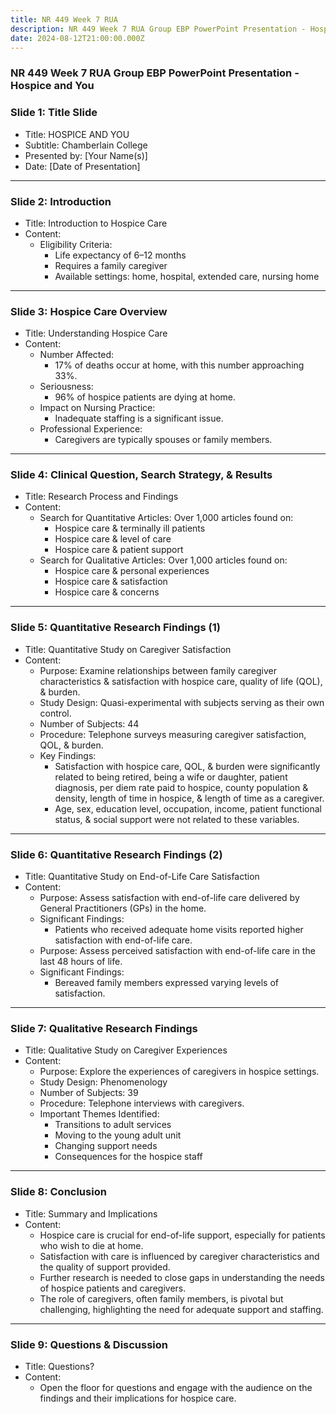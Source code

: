 ```yaml
---
title: NR 449 Week 7 RUA
description: NR 449 Week 7 RUA Group EBP PowerPoint Presentation - Hospice and You
date: 2024-08-12T21:00:00.000Z
---
```


### NR 449 Week 7 RUA Group EBP PowerPoint Presentation - Hospice and You

### Slide 1: Title Slide

* Title: HOSPICE AND YOU
* Subtitle: Chamberlain College
* Presented by: \[Your Name(s)]
* Date: \[Date of Presentation]

***

### Slide 2: Introduction

* Title: Introduction to Hospice Care
* Content:
  * Eligibility Criteria:
    * Life expectancy of 6–12 months
    * Requires a family caregiver
    * Available settings: home, hospital, extended care, nursing home

***

### Slide 3: Hospice Care Overview

* Title: Understanding Hospice Care
* Content:
  * Number Affected:
    * 17% of deaths occur at home, with this number approaching 33%.
  * Seriousness:
    * 96% of hospice patients are dying at home.
  * Impact on Nursing Practice:
    * Inadequate staffing is a significant issue.
  * Professional Experience:
    * Caregivers are typically spouses or family members.

***

### Slide 4: Clinical Question, Search Strategy, & Results

* Title: Research Process and Findings
* Content:
  * Search for Quantitative Articles: Over 1,000 articles found on:
    * Hospice care & terminally ill patients
    * Hospice care & level of care
    * Hospice care & patient support
  * Search for Qualitative Articles: Over 1,000 articles found on:
    * Hospice care & personal experiences
    * Hospice care & satisfaction
    * Hospice care & concerns

***

### Slide 5: Quantitative Research Findings (1)

* Title: Quantitative Study on Caregiver Satisfaction
* Content:
  * Purpose: Examine relationships between family caregiver characteristics & satisfaction with hospice care, quality of life (QOL), & burden.
  * Study Design: Quasi-experimental with subjects serving as their own control.
  * Number of Subjects: 44
  * Procedure: Telephone surveys measuring caregiver satisfaction, QOL, & burden.
  * Key Findings:
    * Satisfaction with hospice care, QOL, & burden were significantly related to being retired, being a wife or daughter, patient diagnosis, per diem rate paid to hospice, county population & density, length of time in hospice, & length of time as a caregiver.
    * Age, sex, education level, occupation, income, patient functional status, & social support were not related to these variables.

***

### Slide 6: Quantitative Research Findings (2)

* Title: Quantitative Study on End-of-Life Care Satisfaction
* Content:
  * Purpose: Assess satisfaction with end-of-life care delivered by General Practitioners (GPs) in the home.
  * Significant Findings:
    * Patients who received adequate home visits reported higher satisfaction with end-of-life care.
  * Purpose: Assess perceived satisfaction with end-of-life care in the last 48 hours of life.
  * Significant Findings:
    * Bereaved family members expressed varying levels of satisfaction.

***

### Slide 7: Qualitative Research Findings

* Title: Qualitative Study on Caregiver Experiences
* Content:
  * Purpose: Explore the experiences of caregivers in hospice settings.
  * Study Design: Phenomenology
  * Number of Subjects: 39
  * Procedure: Telephone interviews with caregivers.
  * Important Themes Identified:
    * Transitions to adult services
    * Moving to the young adult unit
    * Changing support needs
    * Consequences for the hospice staff

***

### Slide 8: Conclusion

* Title: Summary and Implications
* Content:
  * Hospice care is crucial for end-of-life support, especially for patients who wish to die at home.
  * Satisfaction with care is influenced by caregiver characteristics and the quality of support provided.
  * Further research is needed to close gaps in understanding the needs of hospice patients and caregivers.
  * The role of caregivers, often family members, is pivotal but challenging, highlighting the need for adequate support and staffing.

***

### Slide 9: Questions & Discussion

* Title: Questions?
* Content:
  * Open the floor for questions and engage with the audience on the findings and their implications for hospice care.
